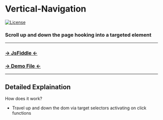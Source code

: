 # Vertical-Navigation

 [![License](http://img.shields.io/badge/License-MIT-blue.svg)](http://opensource.org/licenses/MIT)

### Scroll up and down the page hooking into a targeted element

***

### [→ JsFiddle ←](https://jsfiddle.net/hjb6631d/3/)
### [→ Demo File ←](https://github.com/gst4158/Vertical-Navigation/blob/master/example.html)
***

Detailed Explaination
-----------

How does it work? 

* Travel up and down the dom via target selectors activating on click functions
